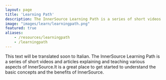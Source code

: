 ```yaml
---
layout: page
title: 'Learning Path'
description: The InnerSource Learning Path is a series of short videos and articles explaining and teaching various aspects of InnerSource. It is a great place to get started to understand the basic concepts and the benefits of InnerSource.
image: "images/learn/learningpath.png"
featured: true
aliases:
    - /resources/learningpath
    - /learningpath
---
```

This text will be translated soon to Italian.
The InnerSource Learning Path is a series of short videos and articles explaining and teaching various aspects of InnerSource.It is a great place to get started to understand the basic concepts and the benefits of InnerSource.